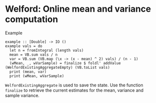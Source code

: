 # Welford: Online mean and variance computation


Example

    example :: [Double] -> IO ()
    example vals = do
      let n = fromIntegral (length vals)
      mean = VB.sum vals / n
      var = VB.sum (VB.map (\x -> (x - mean) ^ 2) vals) / (n - 1)
      (wMean, _, wVarSample) = finalize $ foldl' addValue (WelfordExistingAggregateEmpty) (VB.toList vals)
      print (mean, var)
      print (wMean, wVarSample)


`WelfordExistingAggregate` is used to save the state. Use the function `finalize` to retrieve the current estimates for the mean, variance and sample variance.

